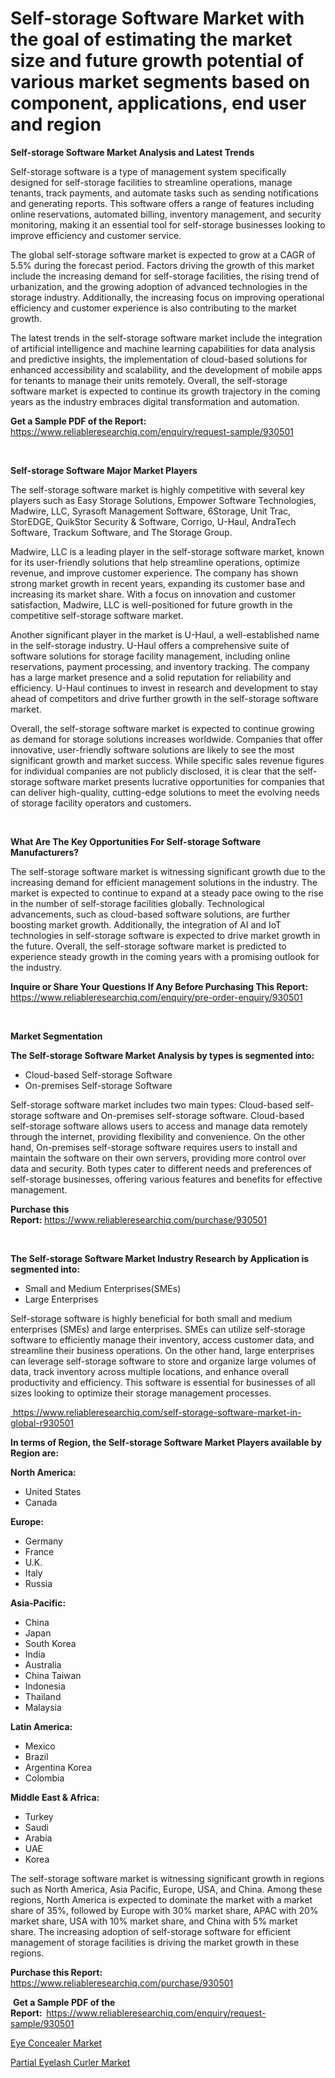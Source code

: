 <p><h1>Self-storage Software Market with the goal of estimating the market size and future growth potential of various market segments based on component, applications, end user and region</h1></p><p><strong>Self-storage Software Market Analysis and Latest Trends</strong></p>
<p><p>Self-storage software is a type of management system specifically designed for self-storage facilities to streamline operations, manage tenants, track payments, and automate tasks such as sending notifications and generating reports. This software offers a range of features including online reservations, automated billing, inventory management, and security monitoring, making it an essential tool for self-storage businesses looking to improve efficiency and customer service.</p><p>The global self-storage software market is expected to grow at a CAGR of 5.5% during the forecast period. Factors driving the growth of this market include the increasing demand for self-storage facilities, the rising trend of urbanization, and the growing adoption of advanced technologies in the storage industry. Additionally, the increasing focus on improving operational efficiency and customer experience is also contributing to the market growth.</p><p>The latest trends in the self-storage software market include the integration of artificial intelligence and machine learning capabilities for data analysis and predictive insights, the implementation of cloud-based solutions for enhanced accessibility and scalability, and the development of mobile apps for tenants to manage their units remotely. Overall, the self-storage software market is expected to continue its growth trajectory in the coming years as the industry embraces digital transformation and automation.</p></p>
<p><strong>Get a Sample PDF of the Report:&nbsp;</strong> <a href="https://www.reliableresearchiq.com/enquiry/request-sample/930501">https://www.reliableresearchiq.com/enquiry/request-sample/930501</a></p>
<p>&nbsp;</p>
<p><strong>Self-storage Software Major Market Players</strong></p>
<p><p>The self-storage software market is highly competitive with several key players such as Easy Storage Solutions, Empower Software Technologies, Madwire, LLC, Syrasoft Management Software, 6Storage, Unit Trac, StorEDGE, QuikStor Security & Software, Corrigo, U-Haul, AndraTech Software, Trackum Software, and The Storage Group.</p><p>Madwire, LLC is a leading player in the self-storage software market, known for its user-friendly solutions that help streamline operations, optimize revenue, and improve customer experience. The company has shown strong market growth in recent years, expanding its customer base and increasing its market share. With a focus on innovation and customer satisfaction, Madwire, LLC is well-positioned for future growth in the competitive self-storage software market.</p><p>Another significant player in the market is U-Haul, a well-established name in the self-storage industry. U-Haul offers a comprehensive suite of software solutions for storage facility management, including online reservations, payment processing, and inventory tracking. The company has a large market presence and a solid reputation for reliability and efficiency. U-Haul continues to invest in research and development to stay ahead of competitors and drive further growth in the self-storage software market.</p><p>Overall, the self-storage software market is expected to continue growing as demand for storage solutions increases worldwide. Companies that offer innovative, user-friendly software solutions are likely to see the most significant growth and market success. While specific sales revenue figures for individual companies are not publicly disclosed, it is clear that the self-storage software market presents lucrative opportunities for companies that can deliver high-quality, cutting-edge solutions to meet the evolving needs of storage facility operators and customers.</p></p>
<p>&nbsp;</p>
<p><strong>What Are The Key Opportunities For Self-storage Software Manufacturers?</strong></p>
<p><p>The self-storage software market is witnessing significant growth due to the increasing demand for efficient management solutions in the industry. The market is expected to continue to expand at a steady pace owing to the rise in the number of self-storage facilities globally. Technological advancements, such as cloud-based software solutions, are further boosting market growth. Additionally, the integration of AI and IoT technologies in self-storage software is expected to drive market growth in the future. Overall, the self-storage software market is predicted to experience steady growth in the coming years with a promising outlook for the industry.</p></p>
<p><strong>Inquire or Share Your Questions If Any Before Purchasing This Report:</strong> <a href="https://www.reliableresearchiq.com/enquiry/pre-order-enquiry/930501">https://www.reliableresearchiq.com/enquiry/pre-order-enquiry/930501</a></p>
<p>&nbsp;</p>
<p><strong>Market Segmentation</strong></p>
<p><strong>The Self-storage Software Market Analysis by types is segmented into:</strong></p>
<p><ul><li>Cloud-based Self-storage Software</li><li>On-premises Self-storage Software</li></ul></p>
<p><p>Self-storage software market includes two main types: Cloud-based self-storage software and On-premises self-storage software. Cloud-based self-storage software allows users to access and manage data remotely through the internet, providing flexibility and convenience. On the other hand, On-premises self-storage software requires users to install and maintain the software on their own servers, providing more control over data and security. Both types cater to different needs and preferences of self-storage businesses, offering various features and benefits for effective management.</p></p>
<p><strong>Purchase this Report:&nbsp;</strong><a href="https://www.reliableresearchiq.com/purchase/930501">https://www.reliableresearchiq.com/purchase/930501</a></p>
<p>&nbsp;</p>
<p><strong>The Self-storage Software Market Industry Research by Application is segmented into:</strong></p>
<p><ul><li>Small and Medium Enterprises(SMEs)</li><li>Large Enterprises</li></ul></p>
<p><p>Self-storage software is highly beneficial for both small and medium enterprises (SMEs) and large enterprises. SMEs can utilize self-storage software to efficiently manage their inventory, access customer data, and streamline their business operations. On the other hand, large enterprises can leverage self-storage software to store and organize large volumes of data, track inventory across multiple locations, and enhance overall productivity and efficiency. This software is essential for businesses of all sizes looking to optimize their storage management processes.</p></p>
<p><a href="https://www.reliableresearchiq.com/self-storage-software-market-in-global-r930501">&nbsp;https://www.reliableresearchiq.com/self-storage-software-market-in-global-r930501</a></p>
<p><strong>In terms of Region, the Self-storage Software Market Players available by Region are:</strong></p>
<p>
    <p> <strong> North America: </strong>
        <ul>
            <li>United States</li>
            <li>Canada</li>
        </ul>
        </p> 
    <p> <strong> Europe: </strong>
        <ul>
            <li>Germany</li>
            <li>France</li>
            <li>U.K.</li>
            <li>Italy</li>
            <li>Russia</li>
        </ul>
        </p> 
    <p> <strong> Asia-Pacific: </strong>
        <ul>
            <li>China</li>
            <li>Japan</li>
            <li>South Korea</li>
            <li>India</li>
            <li>Australia</li>
            <li>China Taiwan</li>
            <li>Indonesia</li>
            <li>Thailand</li>
            <li>Malaysia</li>
        </ul>
        </p> 
    <p> <strong> Latin America: </strong>
        <ul>
            <li>Mexico</li>
            <li>Brazil</li>
            <li>Argentina Korea</li>
            <li>Colombia</li>
        </ul>
        </p> 
    <p> <strong> Middle East & Africa: </strong>
        <ul>
            <li>Turkey</li>
            <li>Saudi</li>
            <li>Arabia</li>
            <li>UAE</li>
            <li>Korea</li>
        </ul>
    </p>
    </p>
<p><p>The self-storage software market is witnessing significant growth in regions such as North America, Asia Pacific, Europe, USA, and China. Among these regions, North America is expected to dominate the market with a market share of 35%, followed by Europe with 30% market share, APAC with 20% market share, USA with 10% market share, and China with 5% market share. The increasing adoption of self-storage software for efficient management of storage facilities is driving the market growth in these regions.</p></p>
<p><strong>Purchase this Report: </strong><a href="https://www.reliableresearchiq.com/purchase/930501">https://www.reliableresearchiq.com/purchase/930501</a></p>
<p>&nbsp;<strong>Get a Sample PDF of the Report:&nbsp;&nbsp;</strong><a href="https://www.reliableresearchiq.com/enquiry/request-sample/930501">https://www.reliableresearchiq.com/enquiry/request-sample/930501</a></p>
<p><strong></strong></p>
<p><p><a href="https://medium.com/@alyciaebert/exploring-eye-concealer-market-dynamics-global-trends-and-future-growth-prospects-2024-2031-2f182e1c3069">Eye Concealer Market</a></p><p><a href="https://medium.com/@sharquayrhodes1927/global-partial-eyelash-curler-market-size-and-market-trends-analysis-by-regional-outlook-41336dea41dc">Partial Eyelash Curler Market</a></p></p>